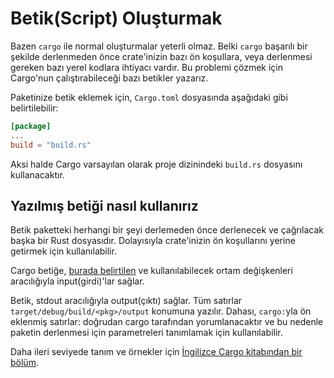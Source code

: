 # Betik(Script) Oluşturmak

Bazen `cargo` ile normal oluşturmalar yeterli olmaz. Belki `cargo` başarılı bir şekilde derlenmeden önce crate'inizin bazı ön koşullara, veya derlenmesi gereken bazı yerel kodlara ihtiyacı vardır. Bu problemi çözmek için Cargo'nun çalıştırabileceği bazı betikler yazarız.

Paketinize betik eklemek için, `Cargo.toml` dosyasında aşağıdaki gibi belirtilebilir:

```toml
[package]
...
build = "build.rs"
```

Aksi halde Cargo varsayılan olarak proje dizinindeki `build.rs` dosyasını kullanacaktır.

## Yazılmış betiği nasıl kullanırız

Betik paketteki herhangi bir şeyi derlemeden önce derlenecek ve çağrılacak başka bir Rust dosyasıdır. Dolayısıyla crate'inizin ön koşullarını yerine getirmek için kullanılabilir.

Cargo betiğe, [burada belirtilen][specified here] ve kullanılabilecek ortam değişkenleri aracılığıyla input(girdi)'lar sağlar.

Betik, stdout aracılığıyla output(çıktı) sağlar. Tüm satırlar
`target/debug/build/<pkg>/output` konumuna yazılır. Dahası, `cargo:`yla ön eklenmiş satırlar: doğrudan cargo tarafından yorumlanacaktır ve bu nedenle paketin derlenmesi için parametreleri tanımlamak için kullanılabilir.

Daha ileri seviyede tanım ve örnekler için 
[İngilizce Cargo kitabından bir bölüm][cargo_specification].

[specified here]: https://doc.rust-lang.org/cargo/reference/environment-variables.html#environment-variables-cargo-sets-for-build-scripts

[cargo_specification]: https://doc.rust-lang.org/cargo/reference/build-scripts.html

